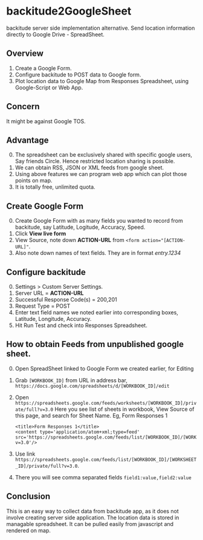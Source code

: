 # backitude2GoogleSheet
backitude server side implementation alternative. Send location information directly to Google Drive - SpreadSheet.

Overview
---------------
1. Create a Google Form.
3. Configure backitude to POST data to Google form.
4. Plot location data to Google Map from Responses Spreadsheet, using Google-Script or Web App.

Concern
-----------------
It might be against Google TOS.

Advantage
----------------
 0. The spreadsheet can be exclusively shared with specific google users, Say friends Circle. Hence restricted location sharing is possible.
 1. We can obtain RSS, JSON or XML feeds from google sheet.
 2. Using above features we can program web app which can plot those points on map.
 3. It is totally free, unlimited quota.

Create Google Form
--------------------
 0. Create Google Form with as many fields you wanted to record from backitude, say Latitude, Logitude, Accuracy, Speed.
 1. Click **View live form**
 2. View Source, note down **ACTION-URL** from `<form action="[ACTION-URL]"`.
 3. Also note down names of text fields. They are in format _entry.1234_

Configure backitude
-------------------------
 0. Settings > Custom Server Settings.
 1. Server URL = **ACTION-URL**
 2. Successful Response Code(s) = 200,201
 3. Request Type = POST
 3. Enter text field names we noted earlier into corresponding boxes, Latitude, Longitude, Accuracy.
 4. Hit Run Test and check into Responses Spreadsheet.

How to obtain Feeds from unpublished google sheet.
-------------------------------------------
 0. Open SpreadSheet linked to Google Form we created earlier, for Editing
 1. Grab `[WORKBOOK_ID]` from URL in address bar, ```https://docs.google.com/spreadsheets/d/[WORKBOOK_ID]/edit```
 2. Open `https://spreadsheets.google.com/feeds/worksheets/[WORKBOOK_ID]/private/full?v=3.0`
    Here you see list of sheets in workbook, View Source of this page, and search for Sheet Name.
    Eg, Form Responses 1

      ```
      <title>Form Responses 1</title>
      <content type='application/atom+xml;type=feed' src='https://spreadsheets.google.com/feeds/list/[WORKBOOK_ID]/[WORKSHEET_ID]/private/full?v=3.0'/>
      ```
 3. Use link `https://spreadsheets.google.com/feeds/list/[WORKBOOK_ID]/[WORKSHEET_ID]/private/full?v=3.0`.
 4. There you will see comma separated fields `field1:value,field2:value`

Conclusion
--------------------------------
This is an easy way to collect data from backitude app, as it does not involve creating server side application. The location data is stored in managable spreadsheet. It can be pulled easily from javascript and rendered on map.
